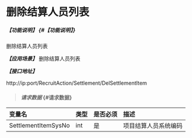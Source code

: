 # 删除结算人员列表

##### _【功能说明】_ {#【功能说明】}
删除结算人员列表

_**【应用场景】**_
删除结算人员列表


_**【接口地址】**_

http://ip:port/RecruitAction/Settlement/DelSettlementItem

> #### _请求数据_ {#请求数据}

| 变量名 | 类型 | 是否必须 | 描述 |
| :--- | :--- | :--- | :--- |
| SettlementItemSysNo | int | 是 | 项目结算人员系统编码 |


